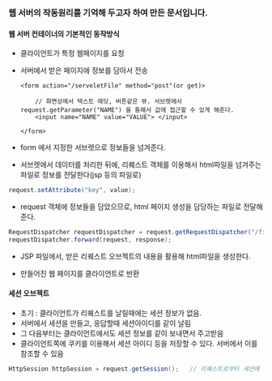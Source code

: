 ### 웹 서버의 작동원리를 기억해 두고자 하여 만든 문서입니다.

#### 웹 서버 컨테이너의 기본적인 동작방식

- 클라이언트가 특정 웹페이지를 요청

- 서버에서 받은 페이지에 정보를 담아서 전송
    ```html5
    <form action="/serveletFile" method="post"(or get)>

        // 화면상에서 텍스트 에딧, 버튼같은 뷰. 서브렛에서 request.getParameter("NAME") 을 통해서 값에 접근할 수 있게 해준다.
        <input name="NAME" value="VALUE"> </input>

    </form>
    ```
    
- form 에서 지정한 서브렛으로 정보들을 넘겨준다.

- 서브렛에서 데이터를 처리한 뒤에, 리퀘스트 객체를 이용해서 html파일을 넘겨주는 파일로 정보를 전달한다(jsp 등의 파일로)
```java
request.setAttribute("key", value);
```

- request 객체에 정보들을 담았으므로, html 페이지 생성을 담당하는 파일로 전달해준다.
```java
RequestDispatcher requestDispatcher = request.getRequestDispatcher("/file");
requestDispatcher.forward(request, response);
```

- JSP 파일에서, 받은 리퀘스트 오브젝트의 내용을 활용해 html파일을 생성한다.

- 만들어진 웹 페이지를 클라이언트로 반환

#### 세션 오브젝트

- 초기 : 클라이언트가 리퀘스트를 날릴때에는 세션 정보가 없음.
- 서버에서 세션을 만들고, 응답할때 세션아이디를 같이 날림
- 그 다음부터는 클라이언트에서도 세션 정보를 같이 보내면서 주고받음
- 클라이언트쪽에 쿠키를 이용해서 세션 아이디 등을 저장할 수 있다. 서버에서 이를 참조할 수 있음

```java
HttpSession httpSession = request.getSession();   // 리퀘스트로부터 세션에 관련된 정보를 얻을 수 있다.
```
